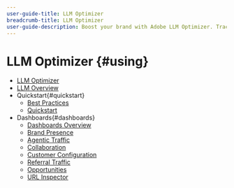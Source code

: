 ```yaml
---
user-guide-title: LLM Optimizer
breadcrumb-title: LLM Optimizer
user-guide-description: Boost your brand with Adobe LLM Optimizer. Track mentions, uncover insights, and dominate AI-driven search. Take control of your visibility - start optimizing now!
---
```


# LLM Optimizer {#using}

+ [LLM Optimizer](/help/home.md)
+ [LLM Overview](/help/overview/overview.md)
+ Quickstart{#quickstart}
  + [Best Practices](/help/tutorials/best-practices.md)
  + [Quickstart](/help/overview/quick-start.md)
+ Dashboards{#dashboards}
  + [Dashboards Overview](/help/dashboards/dashboards-overview.md)
  + [Brand Presence](/help/dashboards/brand-presence.md)
  + [Agentic Traffic](/help/dashboards/agentic-traffic.md)
  + [Collaboration](/help/dashboards/collaboration.md)
  + [Customer Configuration](/help/dashboards/customer-configuration.md)
  + [Referral Traffic](/help/dashboards/referral-traffic.md)
  + [Opportunities](/help/dashboards/opportunities.md)
  + [URL Inspector](/help/dashboards/url-inspector.md)
